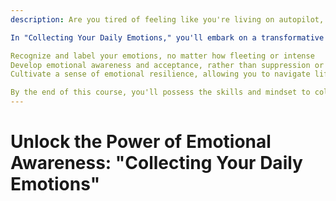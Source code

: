 ```yaml
---
description: Are you tired of feeling like you're living on autopilot, unaware of the emotions that drive your thoughts and behaviors? Do you struggle to identify and manage your emotions, leading to feelings of overwhelm and stress?

In "Collecting Your Daily Emotions," you'll embark on a transformative journey to develop a deeper understanding of your emotional landscape. Through a series of interactive exercises, journaling prompts, and expert insights, you'll learn to:

Recognize and label your emotions, no matter how fleeting or intense
Develop emotional awareness and acceptance, rather than suppression or avoidance
Cultivate a sense of emotional resilience, allowing you to navigate life's challenges with greater ease and confidence

By the end of this course, you'll possess the skills and mindset to collect and work with your daily emotions, rather than letting them control you. Join us and discover a more authentic, empowered, and fulfilling you!
---
```


# Unlock the Power of Emotional Awareness: "Collecting Your Daily Emotions"